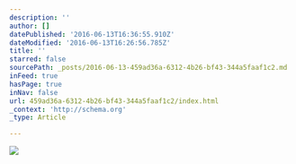 ```yaml
---
description: ''
author: []
datePublished: '2016-06-13T16:36:55.910Z'
dateModified: '2016-06-13T16:26:56.785Z'
title: ''
starred: false
sourcePath: _posts/2016-06-13-459ad36a-6312-4b26-bf43-344a5faaf1c2.md
inFeed: true
hasPage: true
inNav: false
url: 459ad36a-6312-4b26-bf43-344a5faaf1c2/index.html
_context: 'http://schema.org'
_type: Article

---
```

![](https://the-grid-user-content.s3-us-west-2.amazonaws.com/fd5ef0e6-b7e8-44d0-b303-79a49b751a18.jpg)